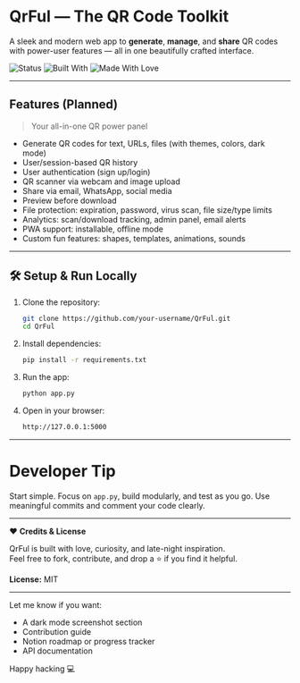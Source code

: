 #  QrFul — The QR Code Toolkit

A sleek and modern web app to **generate**, **manage**, and **share** QR codes with power-user features — all in one beautifully crafted interface.

![Status](https://img.shields.io/badge/Status-In%20Development-yellow?style=flat-square)
![Built With](https://img.shields.io/badge/Built%20With-Flask-blue?style=flat-square)
![Made With Love](https://img.shields.io/badge/Made%20with-%E2%9D%A4-purple?style=flat-square)

---

##  Features (Planned)

> Your all-in-one QR power panel

-  Generate QR codes for text, URLs, files (with themes, colors, dark mode)
-  User/session-based QR history
-  User authentication (sign up/login)
-  QR scanner via webcam and image upload
-  Share via email, WhatsApp, social media
-  Preview before download
-  File protection: expiration, password, virus scan, file size/type limits
-  Analytics: scan/download tracking, admin panel, email alerts
-  PWA support: installable, offline mode
-  Custom fun features: shapes, templates, animations, sounds

---

## 🛠️ Setup & Run Locally

1. Clone the repository:
   ```bash
   git clone https://github.com/your-username/QrFul.git
   cd QrFul
2. Install dependencies:
   ```bash
   pip install -r requirements.txt
3. Run the app:
   ```bash
   python app.py
4. Open in your browser:
   ```bash
   http://127.0.0.1:5000

---

#  Developer Tip

Start simple. Focus on `app.py`, build modularly, and test as you go. Use meaningful commits and comment your code clearly.

---

❤️ **Credits & License**

QrFul is built with love, curiosity, and late-night inspiration.  
Feel free to fork, contribute, and drop a ⭐ if you find it helpful.

**License:** MIT

---

Let me know if you want:  
- A dark mode screenshot section  
- Contribution guide  
- Notion roadmap or progress tracker  
- API documentation

Happy hacking 💻
